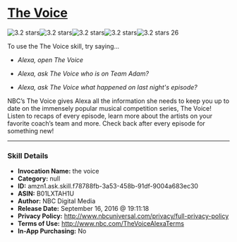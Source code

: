 # [The Voice](http://alexa.amazon.com/#skills/amzn1.ask.skill.f78788fb-3a53-458b-91df-9004a683ec30)
![3.2 stars](../../images/ic_star_black_18dp_1x.png)![3.2 stars](../../images/ic_star_black_18dp_1x.png)![3.2 stars](../../images/ic_star_black_18dp_1x.png)![3.2 stars](../../images/ic_star_half_black_18dp_1x.png)![3.2 stars](../../images/ic_star_border_black_18dp_1x.png) 26

To use the The Voice skill, try saying...

* *Alexa, open The Voice*

* *Alexa, ask The Voice who is on Team Adam?*

* *Alexa, ask The Voice what happened on last night's episode?*

NBC’s The Voice gives Alexa all the information she needs to keep you up to date on the immensely popular musical competition series, The Voice! Listen to recaps of every episode, learn more about the artists on your favorite coach’s team and more. Check back after every episode for something new!

***

### Skill Details

* **Invocation Name:** the voice
* **Category:** null
* **ID:** amzn1.ask.skill.f78788fb-3a53-458b-91df-9004a683ec30
* **ASIN:** B01LXTAH1U
* **Author:** NBC Digital Media
* **Release Date:** September 16, 2016 @ 19:11:18
* **Privacy Policy:** http://www.nbcuniversal.com/privacy/full-privacy-policy
* **Terms of Use:** http://www.nbc.com/TheVoiceAlexaTerms
* **In-App Purchasing:** No
